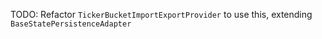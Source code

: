 TODO: Refactor `TickerBucketImportExportProvider` to use this, extending `BaseStatePersistenceAdapter` 